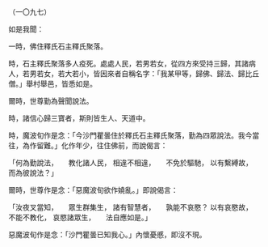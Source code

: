 （一〇九七）

如是我聞：

一時，佛住釋氏石主釋氏聚落。

時，石主釋氏聚落多人疫死。處處人民，若男若女，從四方來受持三歸，其諸病人，若男若女，若大若小，皆因來者自稱名字：「我某甲等，歸佛、歸法、歸比丘僧。」舉村舉邑，皆悉如是。

爾時，世尊勤為聲聞說法。

時，諸信心歸三寶者，斯則皆生人、天道中。

時，魔波旬作是念：「今沙門瞿曇住於釋氏石主釋氏聚落，勤為四眾說法。我今當往，為作留難。」化作年少，往住佛前，而說偈言：

「何為勤說法，　　教化諸人民，
相違不相違，　　不免於驅馳，
以有繫縛故，　　而為彼說法？」

爾時，世尊作是念：「惡魔波旬欲作嬈亂。」即說偈言：

「汝夜叉當知，　　眾生群集生，
諸有智慧者，　　孰能不哀愍？
以有哀愍故，　　不能不教化，
哀愍諸眾生，　　法自應如是。」

惡魔波旬作是念：「沙門瞿曇已知我心。」內懷憂慼，即沒不現。



